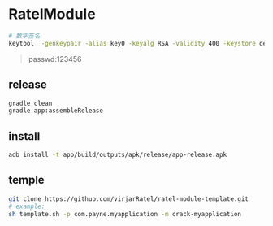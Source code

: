 RatelModule
===

```bash 
# 数字签名
keytool  -genkeypair -alias key0 -keyalg RSA -validity 400 -keystore demo.jks
```

> passwd:123456

## release

```bash
gradle clean
gradle app:assembleRelease
```

## install

```bash 
adb install -t app/build/outputs/apk/release/app-release.apk
```

## temple

```bash
git clone https://github.com/virjarRatel/ratel-module-template.git
# example:
sh template.sh -p com.payne.myapplication -m crack-myapplication
```